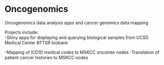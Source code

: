 # Oncogenomics

Oncogenomics data analysis apps and cancer genomics data mapping

Projects include:
<br>
-Shiny apps for displaying and querying biological samples from UCSD Medical Center BTTSR biobank

-Mapping of ICD10 medical codes to MSKCC oncotree nodes
  -Translation of patient cancer histories to MSKCC nodes
  
